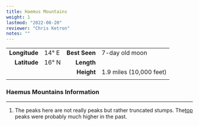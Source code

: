 ```yaml
---
title: Haemus Mountains
weight: 1
lastmod: "2022-08-20"
reviewer: "Chris Ketron"
notes: ""
---
```


|               |             |                    |                       |
|--------------:|:----------- | ------------------:|:----------------------|
| **Longitude** | 14&deg; E   |**Best Seen**       |7-day old moon         |
| **Latitude**  | 16&deg; N   |**Length**          |                       |
|               |             |**Height**          |1.9 miles (10,000 feet)|
|               |             |                    |                       |

### Haemus Mountains Information

---
<span style='float:right;'>[top](#)</span>

1. The peaks here are not really peaks but rather truncated stumps. The peaks were probably much higher in the past.
